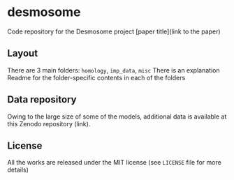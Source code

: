 # desmosome
Code repository for the Desmosome project
[paper title]\(link to the paper\)


## Layout

There are 3 main folders: `homology`, `imp_data`, `misc`
There is an explanation Readme for the folder-specific contents in each of the folders

## Data repository
Owing to the large size of some of the models, additional data is available at this Zenodo repository (link).


## License

All the works are released under the MIT license (see `LICENSE` file for more details)

